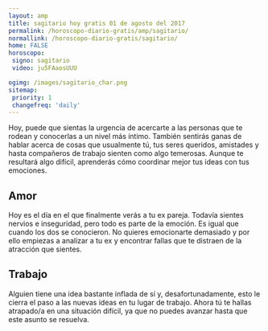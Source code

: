 ```yaml
---
layout: amp
title: sagitario hoy gratis 01 de agosto del 2017 
permalink: /horoscopo-diario-gratis/amp/sagitario/
normallink: /horoscopo-diario-gratis/sagitario/
home: FALSE
horoscopo:
 signo: sagitario
 video: ju5FAaosUUU

ogimg: /images/sagitario_char.png
sitemap:
 priority: 1
 changefreq: 'daily'
---
```



Hoy, puede que sientas la urgencia de acercarte a las personas que te rodean y conocerlas a un nivel más íntimo. También sentirás ganas de hablar acerca de cosas que usualmente tú, tus seres queridos, amistades y hasta compañeros de trabajo sienten como algo temerosas. Aunque te resultará algo difícil, aprenderás cómo coordinar mejor tus ideas con tus emociones.

## Amor

Hoy es el día en el que finalmente verás a tu ex pareja. Todavía sientes nervios e inseguridad, pero todo es parte de la emoción. Es igual que cuando los dos se conocieron. No quieres emocionarte demasiado y por ello empiezas a analizar a tu ex y encontrar fallas que te distraen de la atracción que sientes.

## Trabajo

Alguien tiene una idea bastante inflada de sí y, desafortunadamente, esto le cierra el paso a las nuevas ideas en tu lugar de trabajo. Ahora tú te hallas atrapado/a en una situación difícil, ya que no puedes avanzar hasta que este asunto se resuelva.